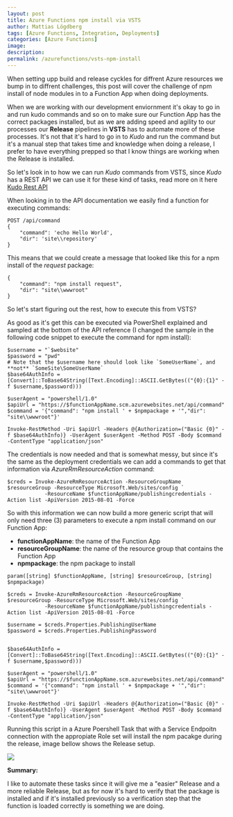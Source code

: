 ```yaml
---
layout: post
title: Azure Functions npm install via VSTS
author: Mattias Lögdberg
tags: [Azure Functions, Integration, Deployments]
categories: [Azure Functions]
image: 
description: 
permalink: /azurefunctions/vsts-npm-install
---
```


When setting upp build and release cyckles for diffrent Azure resources we bump in to diffrent challenges, this post will cover the challenge of npm install of node modules in to a Function App when doing deployments.


When we are working with our development enviornment it's okay to go in and run kudo commands and so on to make sure our Function App has the correct packages installed, but as we are adding speed and agility to our processes our **Release** pipelines in **VSTS** has to automate more of these processes.
It's not that it's hard to go in to *Kudo* and run the command but it's a manual step that takes time and knowledge when doing a release, I prefer to have everything prepped so that I know things are working when the Release is installed.


So let's look in to how we can run *Kudo* commands from VSTS, since *Kudo* has a REST API we can use it for these kind of tasks, read more on it here [Kudo Rest API](https://github.com/projectkudu/kudu/wiki/REST-API)

When looking in to the API documentation we easily find a function for executing commands: 
```
POST /api/command
{
    "command": 'echo Hello World',
    "dir": 'site\\repository'
}
```

This means that we could create a message that looked like this for a npm install of the *request* package:
```
{
    "command": "npm install request",
    "dir": "site\\wwwroot"
}
```

So let's start figuring out the rest, how to execute this from VSTS?

As good as it's get this can be executed via PowerShell explained and sampled at the bottom of the API reference (I changed the sample in the following code snippet to execute the command for npm install):
```
$username = "`$website"
$password = "pwd"
# Note that the $username here should look like `SomeUserName`, and **not** `SomeSite\SomeUserName`
$base64AuthInfo = [Convert]::ToBase64String([Text.Encoding]::ASCII.GetBytes(("{0}:{1}" -f $username,$password)))

$userAgent = "powershell/1.0"
$apiUrl = "https://$functionAppName.scm.azurewebsites.net/api/command"
$command = '{"command": "npm install ' + $npmpackage + '","dir": "site\\wwwroot"}'

Invoke-RestMethod -Uri $apiUrl -Headers @{Authorization=("Basic {0}" -f $base64AuthInfo)} -UserAgent $userAgent -Method POST -Body $command -ContentType "application/json"
```

The credentials is now needed and that is somewhat messy, but since it's the same as the deployment credentials we can add a commands to get that information via *AzureRmResourceAction* command:
```
$creds = Invoke-AzureRmResourceAction -ResourceGroupName $resourceGroup -ResourceType Microsoft.Web/sites/config `
            -ResourceName $functionAppName/publishingcredentials -Action list -ApiVersion 2015-08-01 -Force
```

So with this information we can now build a more generic script that will only need three (3) parameters to execute a npm install command on our Function App:
* **functionAppName**: the name of the Function App
* **resourceGroupName**: the name of the resource group that contains the Function App
* **npmpackage**: the npm package to install
```
param([string] $functionAppName, [string] $resourceGroup, [string] $npmpackage)

$creds = Invoke-AzureRmResourceAction -ResourceGroupName $resourceGroup -ResourceType Microsoft.Web/sites/config `
            -ResourceName $functionAppName/publishingcredentials -Action list -ApiVersion 2015-08-01 -Force

$username = $creds.Properties.PublishingUserName
$password = $creds.Properties.PublishingPassword


$base64AuthInfo = [Convert]::ToBase64String([Text.Encoding]::ASCII.GetBytes(("{0}:{1}" -f $username,$password)))

$userAgent = "powershell/1.0"
$apiUrl = "https://$functionAppName.scm.azurewebsites.net/api/command"
$command = '{"command": "npm install ' + $npmpackage + '","dir": "site\\wwwroot"}'

Invoke-RestMethod -Uri $apiUrl -Headers @{Authorization=("Basic {0}" -f $base64AuthInfo)} -UserAgent $userAgent -Method POST -Body $command -ContentType "application/json"
```

Running this script in a Azure Poershell Task that with a Service Endpoitn connection with the appropiate Role set will install the npm pacakge during the release, image bellow shows the Release setup.

[![](/assets/uploads/2017/11/functions-vsts-release-run-script-png)](/assets/uploads/2017/11/functions-vsts-release-run-script-png)




**Summary:**

I like to automate these tasks since it will give me a "easier" Release and a more reliable Release, but as for now it's hard to verify that the package is installed and if it's installed previously so a verification step that the function is loaded correctly is something we are doing.

